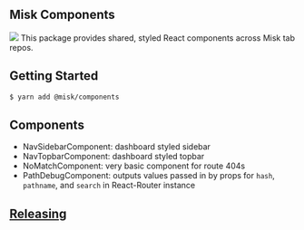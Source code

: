 Misk Components
---
![](https://raw.githubusercontent.com/square/misk/master/misk.png)
This package provides shared, styled React components across Misk tab repos.

Getting Started
---
```bash
$ yarn add @misk/components
```

Components
---
- NavSidebarComponent: dashboard styled sidebar
- NavTopbarComponent: dashboard styled topbar
- NoMatchComponent: very basic component for route 404s
- PathDebugComponent: outputs values passed in by props for `hash`, `pathname`, and `search` in React-Router instance

[Releasing](https://github.com/square/misk/blob/master/misk/web/%40misk/RELEASING.md)
---
